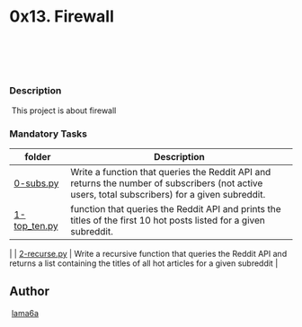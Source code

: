 # 0x13. Firewall
​
## 
​
### Description
​
This project is about firewall
​
### Mandatory Tasks

| folder | Description |
| ------ | ------ |
| [0-subs.py](0-subs.py) | Write a function that queries the Reddit API and returns the number of subscribers (not active users, total subscribers) for a given subreddit. |
| [1-top_ten.py](1-top_ten.py) | function that queries the Reddit API and prints the titles of the first 10 hot posts listed for a given subreddit.
|
| [2-recurse.py](2-recurse.py) | Write a recursive function that queries the Reddit API and returns a list containing the titles of all hot articles for a given subreddit |


## Author
​
[lama6a](lama6a)